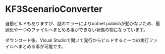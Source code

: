 # KF3ScenarioConverter

自動ビルドもありますが、謎のエラーによりdotnet publishが動かないため、最適化や一つのファイルへまとめる事ができない状態の物になっています。

ダウンロード後、Visual Studioで開いて発行からビルドすると一つの実行ファイルへまとめる事が可能です。
